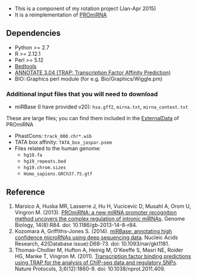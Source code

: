 - This is a component of my rotation project (Jan-Apr 2015)
- It is a reimplementation of [PROmiRNA](http://promirna.molgen.mpg.de)

## Dependencies
- Python >= 2.7
- R >= 2.12.1
- Perl >= 5.12
- [Bedtools](http://bedtools.readthedocs.org/en/latest/)
- [ANNOTATE 3.04 (TRAP: Transcription Factor Affinity Prediction)](http://www.mybiosoftware.com/trap-3-04-transcription-factor-affinity-prediction.html)
- BIO::Graphics perl module (for e.g. Bio/Graphics/Wiggle.pm)

### Additional input files that you will need to download
- miRBase (I have provided v20): `hsa.gff2`, `mirna.txt`, `mirna_context.txt`

These are large files; you can find them included in the [ExternalData](http://promirna.molgen.mpg.de) of PROmiRNA
- PhastCons: `track_000.chr*.wib`
- TATA box affinity: `TATA_box_jaspar.psem`
- Files related to the human genome:
  - `hg19.fa`
  - `hg19_repeats.bed`
  - `hg19.chrom.sizes`
  - `Homo_sapiens.GRCh37.75.gtf`

## Reference
1. Marsico A, Huska MR, Lasserre J, Hu H, Vucicevic D, Musahl A, Orom U, Vingron M. (2013). [PROmiRNA: a new miRNA promoter recognition method uncovers the complex regulation of intronic miRNAs](http://genomebiology.com/2013/14/8/R84). Genome Biology, 14(8):R84. doi: 10.1186/gb-2013-14-8-r84.
2. Kozomara A, Griffiths-Jones S. (2014). [miRBase: annotating high confidence microRNAs using deep sequencing data](http://nar.oxfordjournals.org/content/42/D1/D68). Nucleic Acids Research, 42(Database issue):D68-73. doi: 10.1093/nar/gkt1181.
3. Thomas-Chollier M, Hufton A, Heinig M, O'Keeffe S, Masri NE, Roider HG, Manke T, Vingron M. (2011). [Transcription factor binding predictions using TRAP for the analysis of ChIP-seq data and regulatory SNPs](http://www.nature.com/nprot/journal/v6/n12/full/nprot.2011.409.html). Nature Protocols, 3;6(12):1860-9. doi: 10.1038/nprot.2011.409.
